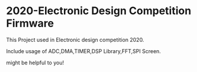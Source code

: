 # 2020-Electronic Design Competition Firmware
 
This Project used in Electronic design competition 2020.

Include usage of ADC,DMA,TIMER,DSP Library,FFT,SPI Screen.

might be helpful to you!
